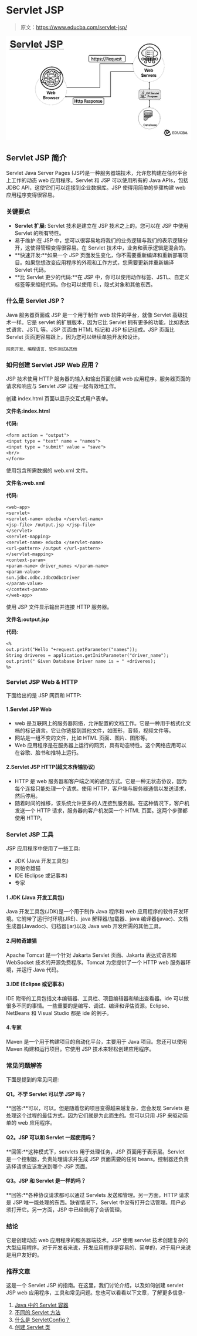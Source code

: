 # Servlet JSP

> 原文：<https://www.educba.com/servlet-jsp/>

![Servlet JSP](img/504d10585e7dabf92742ee0c8fe54ade.png)



## Servlet JSP 简介

Servlet Java Server Pages (JSP)是一种服务器端技术，允许您构建在任何平台上工作的动态 web 应用程序。Servlet 和 JSP 可以使用所有的 Java APIs，包括 JDBC API，这使它们可以连接到企业数据库。JSP 使得用简单的步骤构建 web 应用程序变得很容易。

### 关键要点

*   **Servlet 扩展:** Servlet 技术是建立在 JSP 技术之上的。您可以在 JSP 中使用 Servlet 的所有特性。
*   易于维护:在 JSP 中，您可以很容易地将我们的业务逻辑与我们的表示逻辑分开，这使得管理变得很容易。在 Servlet 技术中，业务和表示逻辑是混合的。
*   **快速开发:**如果一个 JSP 页面发生变化，你不需要重新编译和重新部署项目。如果您想改变应用程序的外观和工作方式，您需要更新并重新编译 Servlet 代码。
*   **比 Servlet 更少的代码:**在 JSP 中，你可以使用动作标签、JSTL、自定义标签等来缩短代码。你也可以使用 EL，隐式对象和其他东西。

### 什么是 Servlet JSP？

Java 服务器页面或 JSP 是一个用于制作 web 软件的平台，就像 Servlet 高级技术一样。它是 servlet 的扩展版本，因为它比 Servlet 拥有更多的功能，比如表达式语言、JSTL 等。JSP 页面由 HTML 标记和 JSP 标记组成。JSP 页面比 Servlet 页面更容易跟上，因为您可以继续单独开发和设计。

<small>网页开发、编程语言、软件测试&其他</small>

### 如何创建 Servlet JSP Web 应用？

JSP 技术使用 HTTP 服务器的输入和输出页面创建 web 应用程序。服务器页面的请求和响应与 Servlet JSP 过程一起有效地工作。

创建 index.html 页面以显示交互式用户表单。

**文件名:index.html**

**代码:**

```
<form action = "output">
<input type = "text" name = "names">
<input type = "submit" value = "save">
<br/>
</form>
```

使用包含所需数据的 web.xml 文件。

**文件名:web.xml**

**代码:**

```
<web-app>
<servlet>
<servlet-name> educba </servlet-name>
<jsp-file> /output.jsp </jsp-file>
</servlet>
<servlet-mapping>
<servlet-name> educba </servlet-name>
<url-pattern> /output </url-pattern>
</servlet-mapping>
<context-param>
<param-name> driver_names </param-name>
<param-value>
sun.jdbc.odbc.JdbcOdbcDriver
</param-value>
</context-param>
</web-app>
```

使用 JSP 文件显示输出并连接 HTTP 服务器。

**文件名:output.jsp**

**代码:**

```
<%
out.print("Hello "+request.getParameter("names"));
String driveres = application.getInitParameter("driver_name");
out.print(" Given Database Driver name is = " +driveres);
%>
```

### Servlet JSP Web & HTTP

下面给出的是 JSP 网页和 HTTP:

#### 1.Servlet JSP Web

*   web 是互联网上的服务器网络，允许配置的文档工作。它是一种用于格式化文档的标记语言。它让你链接到其他文件，如图形，音频，视频文件等。
*   网站是一组不变的文件，比如 HTML 页面、图片、图形等。
*   Web 应用程序是在服务器上运行的网页，具有动态特性。这个网络应用可以在谷歌、脸书和推特上运行。

#### 2.Servlet JSP HTTP(超文本传输协议)

*   HTTP 是 web 服务器和客户端之间的通信方式。它是一种无状态协议，因为每个连接只能处理一个请求。使用 HTTP，客户端与服务器通信以发送请求，然后停用。
*   随着时间的推移，该系统允许更多的人连接到服务器。在这种情况下，客户机发送一个 HTTP 请求，服务器向客户机发回一个 HTML 页面。这两个步骤都使用 HTTP。

### Servlet JSP 工具

JSP 应用程序中使用了一些工具:

*   JDK (Java 开发工具包)
*   阿帕奇雄猫
*   IDE (Eclipse 或记事本)
*   专家

#### 1.JDK (Java 开发工具包)

Java 开发工具包(JDK)是一个用于制作 Java 程序和 web 应用程序的软件开发环境。它附带了运行时环境(JRE)、java 解释器/加载器、java 编译器(javac)、文档生成器(Javadoc)、归档器(jar)以及 Java web 开发所需的其他工具。

#### 2.阿帕奇雄猫

Apache Tomcat 是一个针对 Jakarta Servlet 页面、Jakarta 表达式语言和 WebSocket 技术的开源免费程序。Tomcat 为您提供了一个 HTTP web 服务器环境，并运行 Java 代码。

#### 3.IDE (Eclipse 或记事本)

IDE 附带的工具包括文本编辑器、工具栏、项目编辑器和输出查看器。ide 可以做很多不同的事情。一些重要的是编写、调试、编译和评估资源。Eclipse、NetBeans 和 Visual Studio 都是 ide 的例子。

#### 4.专家

Maven 是一个用于构建项目的自动化平台，主要用于 Java 项目。您还可以使用 Maven 构建和运行项目。它使用 JSP 技术来轻松创建应用程序。

### 常见问题解答

下面是提到的常见问题:

#### Q1。不学 Servlet 可以学 JSP 吗？

**回答:**可以，可以。但是随着您的项目变得越来越复杂，您会发现 Servlets 是处理这个过程的最佳方式，因为它们就是为此而生的。您可以只用 JSP 来驱动简单的 web 应用程序。

#### Q2。JSP 可以和 Servlet 一起使用吗？

**回答:**这种模式下，servlets 用于处理任务，JSP 页面用于表示层。Servlet 是一个控制器，负责处理请求并生成 JSP 页面需要的任何 beans。控制器还负责选择请求应该发送到哪个 JSP 页面。

#### Q3。JSP 和 Servlet 是一样的吗？

**回答:**各种协议请求都可以通过 Servlets 发送和管理。另一方面，HTTP 请求是 JSP 唯一能处理的东西。缺省情况下，Servlet 中没有打开会话管理。用户必须打开它。另一方面，JSP 中已经启用了会话管理。

### 结论

它是创建动态 web 应用程序的服务器端技术。JSP 使用 servlet 技术创建复杂的大型应用程序。对于开发者来说，开发应用程序是容易的、简单的，对于用户来说是用户友好的。

### 推荐文章

这是一个 Servlet JSP 的指南。在这里，我们讨论介绍，以及如何创建 servlet JSP web 应用程序，工具和常见问题。您也可以看看以下文章，了解更多信息–

1.  [Java 中的 Servlet 容器](https://www.educba.com/servlet-container-in-java/)
2.  [不同的 Servlet 方法](https://www.educba.com/servlet-methods/)
3.  [什么是 ServletConfig？](https://www.educba.com/servletconfig/)
4.  [创建 Servlet 类](https://www.educba.com/servlet-class/)






